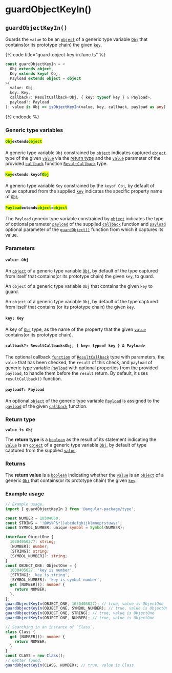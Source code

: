 # guardObjectKeyIn()

## `guardObjectKeyIn()`

Guards the `value` to be an [`object`](https://developer.mozilla.org/en-US/docs/Web/JavaScript/Reference/Global\_Objects/Object) of a generic type variable [`Obj`](guardobjectkeyin.md#objextendsobject) that contains(or its prototype chain) the given [`key`](guardobjectkeyin.md#key-key).

{% code title="guard-object-key-in.func.ts" %}
```typescript
const guardObjectKeyIn = <
  Obj extends object,
  Key extends keyof Obj,
  Payload extends object = object
>(
  value: Obj,
  key: Key,
  callback?: ResultCallback<Obj, { key: typeof key } & Payload>,
  payload?: Payload
): value is Obj => isObjectKeyIn(value, key, callback, payload as any);
```
{% endcode %}

### Generic type variables

#### <mark style="color:green;">**`Obj`**</mark>**`extends`**<mark style="color:green;">**`object`**</mark>

A generic type variable `Obj` constrained by [`object`](https://developer.mozilla.org/en-US/docs/Web/JavaScript/Reference/Global\_Objects/Object) indicates captured [`object`](https://developer.mozilla.org/en-US/docs/Web/JavaScript/Reference/Global\_Objects/Object) type of the given [`value`](guardobjectkeyin.md#value-type) via the [return type](guardobjectkeyin.md#return-type) and the [`value`](../types/resultcallback.md#value-value) parameter of the provided [`callback`](guardobjectkeyin.md#callback-resultcallback-less-than-bigint-payload-greater-than) function [`ResultCallback`](../types/resultcallback.md) type.

#### <mark style="color:green;">**`Key`**</mark>**`extends keyof`**<mark style="color:green;">**`Obj`**</mark>

A generic type variable `Key` constrained by the `keyof Obj`, by default of value captured from the supplied [`key`](guardobjectkeyin.md#key-key) indicates the specific property name of [`Obj`](guardobjectkeyin.md#objextendsobject).

#### <mark style="color:green;">**`Payload`**</mark>**`extends`**<mark style="color:green;">**`object`**</mark>**`=`**<mark style="color:green;">**`object`**</mark>

The `Payload` generic type variable constrained by [`object`](https://www.typescriptlang.org/docs/handbook/basic-types.html#object) indicates the type of optional parameter [`payload`](../types/resultcallback.md#payload-payload) of the supplied [`callback`](guardobjectkeyin.md#callback-resultcallback-less-than-type-payload-greater-than) function and [`payload`](guardobjectkeyin.md#payload-payload) optional parameter of the [`guardObject()`](guardobjectkeyin.md#guardobject) function from which it captures its value.

### Parameters

#### `value: Obj`

An [`object`](https://developer.mozilla.org/en-US/docs/Web/JavaScript/Reference/Global\_Objects/Object) of a generic type variable [`Obj`](guardobjectkeyin.md#objextendsobject), by default of the type captured from itself that contains(or its prototype chain) the given `key`, to guard.

An `object` of a generic type variable `Obj` that contains the given `key` to guard.

An `object` of a generic type variable `Obj`, by default of the type captured from itself that contains (or its prototype chain) the given `key`.

#### `key: Key`

A key of [`Obj`](guardobjectkeyin.md#objextendsobject) type, as the name of the property that the given [`value`](guardobjectkeyin.md#value-obj) contains(or its prototype chain).

#### `callback?: ResultCallback<Obj, { key: typeof key } & Payload>`

The optional callback [`function`](https://developer.mozilla.org/en-US/docs/Web/JavaScript/Guide/Functions) of [`ResultCallback`](../types/resultcallback.md) type with parameters, the `value` that has been checked, the `result` of this check, and `payload` of generic type variable [`Payload`](guardobjectkeyin.md#payloadextendsobject-object) with optional properties from the provided `payload`, to handle them before the `result` return. By default, it uses `resultCallback()` function.

#### `payload?: Payload`

An optional [`object`](https://developer.mozilla.org/en-US/docs/Web/JavaScript/Reference/Global\_Objects/Object) of the generic type variable [`Payload`](guardobjectkeyin.md#payloadextendsobject-object) is assigned to the [`payload`](../types/resultcallback.md#payload-payload) of the given [`callback`](guardobjectkeyin.md#callback-resultcallback-less-than-bigint-payload-greater-than) function.

### Return type

**`value is Obj`**

The **return type** is a [`boolean`](https://www.typescriptlang.org/docs/handbook/basic-types.html#boolean) as the result of its statement indicating the [`value`](guardobjectkeyin.md#value-obj) is an [`object`](https://www.typescriptlang.org/docs/handbook/basic-types.html#object) of a generic type variable [`Obj`](guardobjectkeyin.md#objextendsobject), by default of type captured from the supplied [`value`](guardobjectkeyin.md#value-obj).

### Returns

The **return value** is a [`boolean`](https://developer.mozilla.org/en-US/docs/Web/JavaScript/Reference/Global\_Objects/Boolean) indicating whether the [`value`](guardobjectkeyin.md#value-obj) is an [`object`](https://developer.mozilla.org/en-US/docs/Web/JavaScript/Reference/Global\_Objects/Object) of a generic [`Obj`](guardobjectkeyin.md#objextendsobject) that contains(or its prototype chain) the given [`key`](guardobjectkeyin.md#key-key).

### Example usage

```typescript
// Example usage.
import { guardObjectKeyIn } from '@angular-package/type';

const NUMBER = 10304050;
const STRING = '!@#$%^&*()abcdefghijklmnoprstuwyz';
const SYMBOL_NUMBER: unique symbol = Symbol(NUMBER);

interface ObjectOne {
  1030405027?: string;
  [NUMBER]: number;
  [STRING]: string;
  [SYMBOL_NUMBER]?: string;
}
const OBJECT_ONE: ObjectOne = {
  1030405027: 'key is number',
  [STRING]: 'key is string',
  [SYMBOL_NUMBER]: 'key is symbol number',
  get [NUMBER](): number {
    return NUMBER;
  },
};
guardObjectKeyIn(OBJECT_ONE, 1030405027); // true, value is ObjectOne
guardObjectKeyIn(OBJECT_ONE, SYMBOL_NUMBER); // true, value is ObjectOne
guardObjectKeyIn(OBJECT_ONE, STRING); // true, value is ObjectOne
guardObjectKeyIn(OBJECT_ONE, NUMBER); // true, value is ObjectOne

// Searching in an instance of `Class`.
class Class {
  get [NUMBER](): number {
    return NUMBER;
  }
}
const CLASS = new Class();
// Getter found.
guardObjectKeyIn(CLASS, NUMBER); // true, value is Class
```
